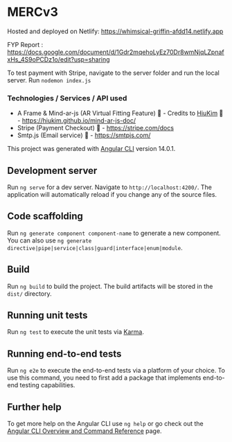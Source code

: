 # MERCv3

Hosted and deployed on Netlify: https://whimsical-griffin-afdd14.netlify.app

FYP Report : https://docs.google.com/document/d/1Gdr2mqehoLyEz70Dr8wmNjqLZpnafxHs_4S9oPCDz1o/edit?usp=sharing

To test payment with Stripe, navigate to the server folder and run the local server. 
Run `nodemon index.js`

### Technologies / Services / API used
- A Frame & Mind-ar-js (AR Virtual Fitting Feature)
👤 - Credits to [HiuKim](https://github.com/hiukim)
📃 - https://hiukim.github.io/mind-ar-js-doc/
- Stripe (Payment Checkout) 
📃 - https://stripe.com/docs
- Smtp.js (Email service)
📃 - https://smtpjs.com/

This project was generated with [Angular CLI](https://github.com/angular/angular-cli) version 14.0.1.

## Development server

Run `ng serve` for a dev server. Navigate to `http://localhost:4200/`. The application will automatically reload if you change any of the source files.

## Code scaffolding

Run `ng generate component component-name` to generate a new component. You can also use `ng generate directive|pipe|service|class|guard|interface|enum|module`.

## Build

Run `ng build` to build the project. The build artifacts will be stored in the `dist/` directory.

## Running unit tests

Run `ng test` to execute the unit tests via [Karma](https://karma-runner.github.io).

## Running end-to-end tests

Run `ng e2e` to execute the end-to-end tests via a platform of your choice. To use this command, you need to first add a package that implements end-to-end testing capabilities.

## Further help

To get more help on the Angular CLI use `ng help` or go check out the [Angular CLI Overview and Command Reference](https://angular.io/cli) page.
